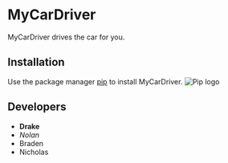 # MyCarDriver
MyCarDriver drives the car for you.
## Installation
Use the package manager [pip](https://pypi.org/project/pip/) to install MyCarDriver.
![Pip logo](https://pypi.org/static/images/logo-small.95de8436.svg)
## Developers
- **Drake**
- *Nolan*
- Braden
- Nicholas
